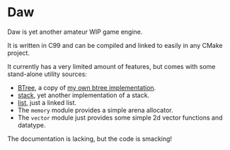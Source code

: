 Daw
===

Daw is yet another amateur WIP game engine.

It is written in C99 and can be compiled and linked to easily in any CMake
project.

It currently has a very limited amount of features, but comes with some
stand-alone utility sources:
* [BTree](src/btree.c), a copy of [my own btree implementation](https://github.com/0undefined/btree).
* [stack](src/stack.c), yet another implementation of a stack.
* [list](include/engine/list.h), just a linked list.
* The `memory` module provides a simple arena allocator.
* The `vector` module just provides some simple 2d vector functions and datatype.

The documentation is lacking, but the code is smacking!
